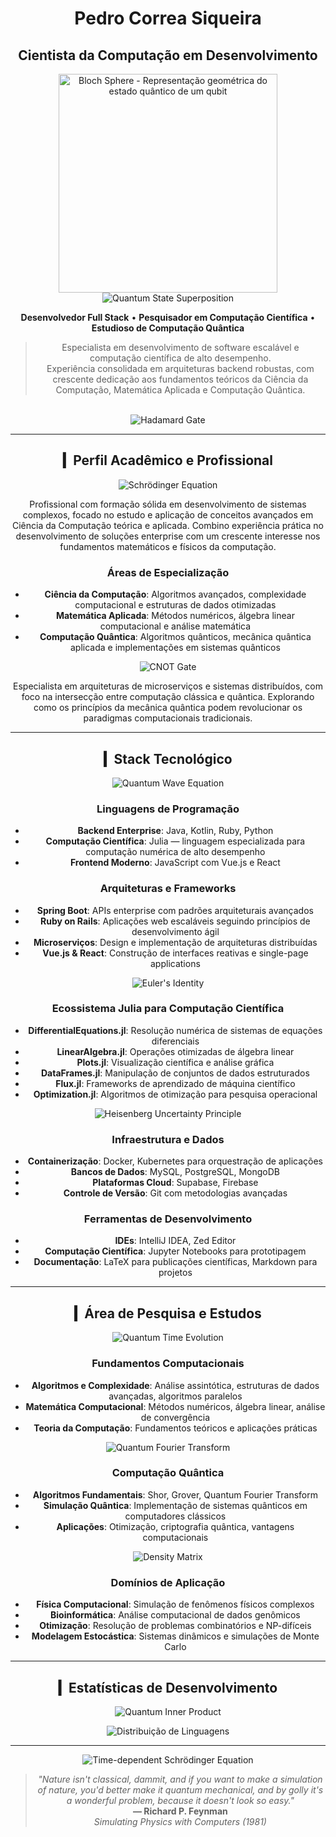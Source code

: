 <div align="center">

# Pedro Correa Siqueira  
## Cientista da Computação em Desenvolvimento  

<img src="https://upload.wikimedia.org/wikipedia/commons/thumb/6/6b/Bloch_sphere.svg/400px-Bloch_sphere.svg.png" alt="Bloch Sphere - Representação geométrica do estado quântico de um qubit" width="350px"/>

<img src="https://latex.codecogs.com/svg.latex?\Large&space;|\psi\rangle=\alpha|0\rangle+\beta|1\rangle" alt="Quantum State Superposition"/>

<br>

**Desenvolvedor Full Stack** • **Pesquisador em Computação Científica** • **Estudioso de Computação Quântica**

> Especialista em desenvolvimento de software escalável e computação científica de alto desempenho.  
> Experiência consolidada em arquiteturas backend robustas, com crescente dedicação aos fundamentos teóricos da Ciência da Computação, Matemática Aplicada e Computação Quântica.

<br>

<img src="https://latex.codecogs.com/svg.latex?\Large&space;H=\frac{1}{\sqrt{2}}\begin{pmatrix}1&1\\1&-1\end{pmatrix}" alt="Hadamard Gate"/>

---

## ▎Perfil Acadêmico e Profissional

<img src="https://latex.codecogs.com/svg.latex?\Large&space;\hat{H}\psi=E\psi" alt="Schrödinger Equation"/>

Profissional com formação sólida em desenvolvimento de sistemas complexos, focado no estudo e aplicação de conceitos avançados em Ciência da Computação teórica e aplicada. Combino experiência prática no desenvolvimento de soluções enterprise com um crescente interesse nos fundamentos matemáticos e físicos da computação.

### **Áreas de Especialização**

- **Ciência da Computação**: Algoritmos avançados, complexidade computacional e estruturas de dados otimizadas  
- **Matemática Aplicada**: Métodos numéricos, álgebra linear computacional e análise matemática  
- **Computação Quântica**: Algoritmos quânticos, mecânica quântica aplicada e implementações em sistemas quânticos  

<img src="https://latex.codecogs.com/svg.latex?\Large&space;CNOT=\begin{pmatrix}1&0&0&0\\0&1&0&0\\0&0&0&1\\0&0&1&0\end{pmatrix}" alt="CNOT Gate"/>

Especialista em arquiteturas de microserviços e sistemas distribuídos, com foco na intersecção entre computação clássica e quântica. Explorando como os princípios da mecânica quântica podem revolucionar os paradigmas computacionais tradicionais.

---

## ▎Stack Tecnológico

<img src="https://latex.codecogs.com/svg.latex?\Large&space;\nabla^2\psi+\frac{2m}{\hbar^2}(E-V)\psi=0" alt="Quantum Wave Equation"/>

### **Linguagens de Programação**
- **Backend Enterprise**: Java, Kotlin, Ruby, Python  
- **Computação Científica**: Julia — linguagem especializada para computação numérica de alto desempenho  
- **Frontend Moderno**: JavaScript com Vue.js e React  

### **Arquiteturas e Frameworks**
- **Spring Boot**: APIs enterprise com padrões arquiteturais avançados  
- **Ruby on Rails**: Aplicações web escaláveis seguindo princípios de desenvolvimento ágil  
- **Microserviços**: Design e implementação de arquiteturas distribuídas  
- **Vue.js & React**: Construção de interfaces reativas e single-page applications  

<img src="https://latex.codecogs.com/svg.latex?\Large&space;e^{i\pi}+1=0" alt="Euler's Identity"/>

### **Ecossistema Julia para Computação Científica**
- **DifferentialEquations.jl**: Resolução numérica de sistemas de equações diferenciais  
- **LinearAlgebra.jl**: Operações otimizadas de álgebra linear  
- **Plots.jl**: Visualização científica e análise gráfica  
- **DataFrames.jl**: Manipulação de conjuntos de dados estruturados  
- **Flux.jl**: Frameworks de aprendizado de máquina científico  
- **Optimization.jl**: Algoritmos de otimização para pesquisa operacional  

<img src="https://math.vercel.app/?from=\Large%20\Delta%20x\Delta%20p\geq\frac{\hbar}{2}" alt="Heisenberg Uncertainty Principle"/>

### **Infraestrutura e Dados**
- **Containerização**: Docker, Kubernetes para orquestração de aplicações  
- **Bancos de Dados**: MySQL, PostgreSQL, MongoDB  
- **Plataformas Cloud**: Supabase, Firebase  
- **Controle de Versão**: Git com metodologias avançadas  

### **Ferramentas de Desenvolvimento**
- **IDEs**: IntelliJ IDEA, Zed Editor  
- **Computação Científica**: Jupyter Notebooks para prototipagem  
- **Documentação**: LaTeX para publicações científicas, Markdown para projetos  

---

## ▎Área de Pesquisa e Estudos

<img src="https://latex.codecogs.com/svg.latex?\Large&space;U=e^{-i\frac{H}{\hbar}t}" alt="Quantum Time Evolution"/>

### **Fundamentos Computacionais**
- **Algoritmos e Complexidade**: Análise assintótica, estruturas de dados avançadas, algoritmos paralelos  
- **Matemática Computacional**: Métodos numéricos, álgebra linear, análise de convergência  
- **Teoria da Computação**: Fundamentos teóricos e aplicações práticas  

<img src="https://math.vercel.app/?from=\Large%20QFT|x\rangle=\frac{1}{\sqrt{N}}\sum_{y=0}^{N-1}e^{2\pi%20ixy/N}|y\rangle" alt="Quantum Fourier Transform"/>

### **Computação Quântica**
- **Algoritmos Fundamentais**: Shor, Grover, Quantum Fourier Transform  
- **Simulação Quântica**: Implementação de sistemas quânticos em computadores clássicos  
- **Aplicações**: Otimização, criptografia quântica, vantagens computacionais  

<img src="https://math.vercel.app/?from=\Large%20\rho=\sum_i%20p_i|\psi_i\rangle\langle\psi_i|" alt="Density Matrix"/>

### **Domínios de Aplicação**
- **Física Computacional**: Simulação de fenômenos físicos complexos  
- **Bioinformática**: Análise computacional de dados genômicos  
- **Otimização**: Resolução de problemas combinatórios e NP-difíceis  
- **Modelagem Estocástica**: Sistemas dinâmicos e simulações de Monte Carlo  

---

## ▎Estatísticas de Desenvolvimento

<img src="https://latex.codecogs.com/svg.latex?\Large&space;\langle\phi|\psi\rangle=\int\phi^*\psi\,dx" alt="Quantum Inner Product"/>

![Distribuição de Linguagens](https://github-readme-stats.vercel.app/api/top-langs/?username=baku01&layout=compact&theme=default)

---

<img src="https://math.vercel.app/?from=\Large%20\frac{\partial\psi}{\partial%20t}=-\frac{i}{\hbar}H\psi" alt="Time-dependent Schrödinger Equation"/>

> *"Nature isn't classical, dammit, and if you want to make a simulation of nature, you'd better make it quantum mechanical, and by golly it's a wonderful problem, because it doesn't look so easy."*  
> **— Richard P. Feynman**  
> *Simulating Physics with Computers (1981)*

</div>
